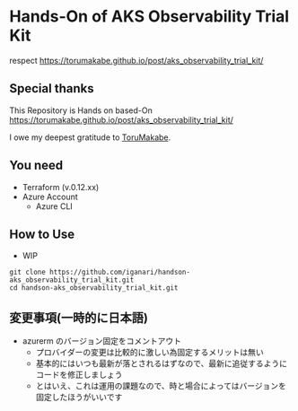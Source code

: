 # Hands-On of AKS Observability Trial Kit
respect https://torumakabe.github.io/post/aks_observability_trial_kit/

## Special thanks

This Repository is Hands on based-On https://torumakabe.github.io/post/aks_observability_trial_kit/ 

I owe my deepest gratitude to [ToruMakabe](https://github.com/ToruMakabe).

## You need

+ Terraform (v.0.12.xx)
+ Azure Account
  + Azure CLI

## How to Use

+ WIP

```
git clone https://github.com/iganari/handson-aks_observability_trial_kit.git
cd handson-aks_observability_trial_kit.git
```

## 変更事項(一時的に日本語)

+ azurerm のバージョン固定をコメントアウト
  + プロバイダーの変更は比較的に激しい為固定するメリットは無い
  + 基本的にはいつも最新が落とされるはずなので、最新に追従するようにコードを修正しましょう
  + とはいえ、これは運用の課題なので、時と場合によってはバージョンを固定したほうがいいです
